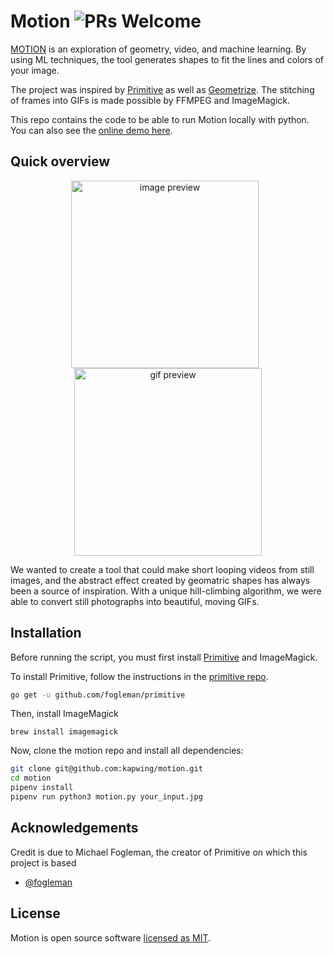 # Motion ![PRs Welcome](https://img.shields.io/badge/PRs-welcome-green.svg)

[MOTION](https://www.kapwing.com/motion) is an exploration of geometry, video, and machine learning. By using ML techniques, the tool generates shapes to fit the lines and colors of your image.

The project was inspired by [Primitive](https://github.com/fogleman/primitive) as well as [Geometrize](https://github.com/Tw1ddle/geometrize). The stitching of frames into GIFs is made possible by FFMPEG and ImageMagick.

This repo contains the code to be able to run Motion locally with python. You can also see the [online demo here](https://www.kapwing.com/motion).

## Quick overview

<p align='center'>
<img src='https://i.imgur.com/4FA6dDr.jpg' width='300' style='display:inline-block;margin-right: 10px;' alt='image preview' />
<img src='https://i.imgur.com/5nBce1A.gif' width='300' style='display:inline-block' alt='gif preview' />
</p>

We wanted to create a tool that could make short looping videos from still images, and the abstract effect created by geomatric shapes has always been a source of inspiration. With a unique hill-climbing algorithm, we were able to convert still photographs into beautiful, moving GIFs.

## Installation

Before running the script, you must first install [Primitive](https://github.com/fogleman/primitive) and ImageMagick.

To install Primitive, follow the instructions in the [primitive repo](https://github.com/fogleman/primitive).

```sh
go get -u github.com/fogleman/primitive
```

Then, install ImageMagick

```
brew install imagemagick
```

Now, clone the motion repo and install all dependencies:

```sh
git clone git@github.com:kapwing/motion.git
cd motion
pipenv install
pipenv run python3 motion.py your_input.jpg
```

## Acknowledgements

Credit is due to Michael Fogleman, the creator of Primitive on which this project is based

- [@fogleman](https://github.com/fogleman)

## License

Motion is open source software [licensed as MIT](https://github.com/kapwing/motion/blob/master/LICENSE).
